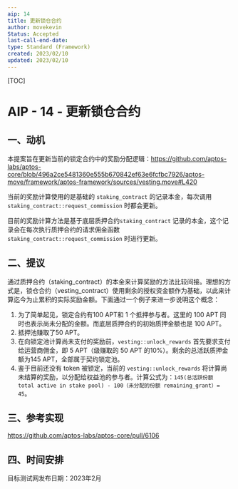 ```yaml
---
aip: 14
title: 更新锁仓合约
author: movekevin
Status: Accepted
last-call-end-date:
type: Standard (Framework)
created: 2023/02/10
updated: 2023/02/10
---
```


[TOC]

# AIP - 14 - 更新锁仓合约

## 一、动机

本提案旨在更新当前的锁定合约中的奖励分配逻辑：https://github.com/aptos-labs/aptos-core/blob/496a2ce5481360e555b670842ef63e6fcfbc7926/aptos-move/framework/aptos-framework/sources/vesting.move#L420

当前的奖励计算使用的是基础的  `staking_contract` 的记录本金，每次调用 `staking_contract::request_commission` 时都会更新。

目前的奖励计算方法是基于底层质押合约`staking_contract` 记录的本金，这个记录会在每次执行质押合约的请求佣金函数`staking_contract::request_commission` 时进行更新。



## 二、提议

通过质押合约（staking_contract）的本金来计算奖励的方法比较间接。理想的方式是，锁仓合约（vesting_contract）使用剩余的授权资金额作为基础，以此来计算迄今为止累积的实际奖励金额。下面通过一个例子来进一步说明这个概念：

1. 为了简单起见，锁定合约有100 APT和 1 个抵押参与者。这里的 100 APT 同时也表示尚未分配的金额。而底层质押合约的初始质押金额也是 100 APT。
2. 抵押池赚取了50 APT。
3. 在向锁定池计算尚未支付的奖励前，`vesting::unlock_rewards` 首先要求支付给运营商佣金，即 5 APT（级赚取的 50 APT 的10%）。剩余的总活跃质押金额为145 APT，全部属于契约锁定池。
4. 鉴于目前还没有 token 被锁定，当前的 `vesting::unlock_rewards`  将计算尚未结算的奖励，以分配给权益池的参与者。计算公式为：`145(总活跃份额 total active in stake pool) - 100（未分配的份额 remaining_grant）= 45`。



## 三、参考实现

https://github.com/aptos-labs/aptos-core/pull/6106



## 四、时间安排

目标测试网发布日期：2023年2月
